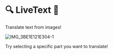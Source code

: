 # 🔍 LiveText 📝
Translate text from images!

![IMG_3BE1E121E304-1](https://user-images.githubusercontent.com/71805570/204058166-a01eeb75-087a-484b-a9d3-57322b515b82.jpeg)

Try selecting a specific part you want to translate!

